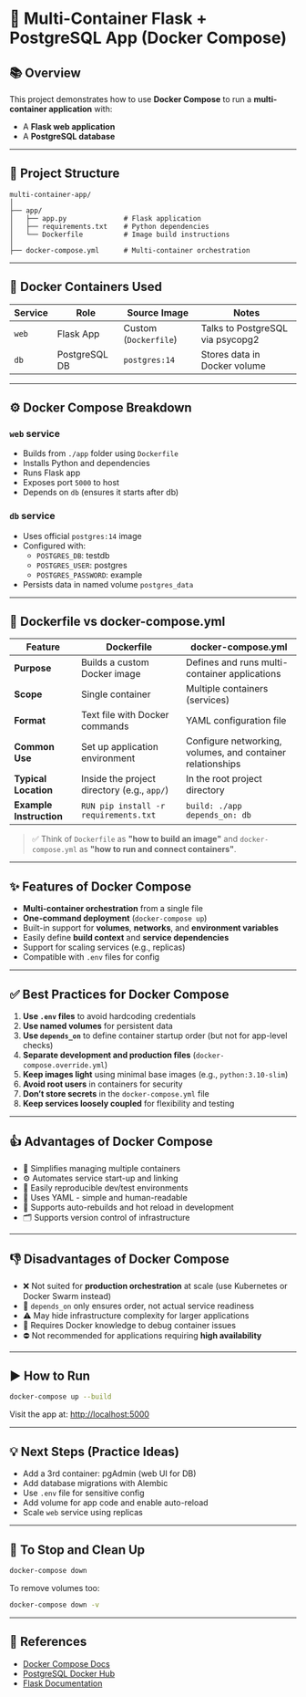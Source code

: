 
# 🐳 Multi-Container Flask + PostgreSQL App (Docker Compose)

## 📚 Overview

This project demonstrates how to use **Docker Compose** to run a **multi-container application** with:
- A **Flask web application**
- A **PostgreSQL database**

---

## 🧱 Project Structure

```
multi-container-app/
│
├── app/
│   ├── app.py              # Flask application
│   ├── requirements.txt    # Python dependencies
│   └── Dockerfile          # Image build instructions
│
├── docker-compose.yml      # Multi-container orchestration
```

---

## 🐳 Docker Containers Used

| Service | Role             | Source Image         | Notes                          |
|---------|------------------|----------------------|--------------------------------|
| `web`   | Flask App        | Custom (`Dockerfile`) | Talks to PostgreSQL via psycopg2 |
| `db`    | PostgreSQL DB    | `postgres:14`        | Stores data in Docker volume   |

---

## ⚙️ Docker Compose Breakdown

### `web` service
- Builds from `./app` folder using `Dockerfile`
- Installs Python and dependencies
- Runs Flask app
- Exposes port `5000` to host
- Depends on `db` (ensures it starts after db)

### `db` service
- Uses official `postgres:14` image
- Configured with:
  - `POSTGRES_DB`: testdb
  - `POSTGRES_USER`: postgres
  - `POSTGRES_PASSWORD`: example
- Persists data in named volume `postgres_data`

---

## 📄 Dockerfile vs docker-compose.yml

| Feature                      | Dockerfile                                  | docker-compose.yml                                       |
|-----------------------------|----------------------------------------------|----------------------------------------------------------|
| **Purpose**                 | Builds a custom Docker image                 | Defines and runs multi-container applications            |
| **Scope**                   | Single container                             | Multiple containers (services)                           |
| **Format**                  | Text file with Docker commands               | YAML configuration file                                  |
| **Common Use**              | Set up application environment               | Configure networking, volumes, and container relationships |
| **Typical Location**        | Inside the project directory (e.g., `app/`)  | In the root project directory                            |
| **Example Instruction**     | `RUN pip install -r requirements.txt`        | `build: ./app`<br>`depends_on: db`                       |

> ✅ Think of `Dockerfile` as **"how to build an image"** and `docker-compose.yml` as **"how to run and connect containers"**.

---

## ✨ Features of Docker Compose

- **Multi-container orchestration** from a single file
- **One-command deployment** (`docker-compose up`)
- Built-in support for **volumes**, **networks**, and **environment variables**
- Easily define **build context** and **service dependencies**
- Support for scaling services (e.g., replicas)
- Compatible with `.env` files for config

---

## ✅ Best Practices for Docker Compose

1. **Use `.env` files** to avoid hardcoding credentials
2. **Use named volumes** for persistent data
3. **Use `depends_on`** to define container startup order (but not for app-level checks)
4. **Separate development and production files** (`docker-compose.override.yml`)
5. **Keep images light** using minimal base images (e.g., `python:3.10-slim`)
6. **Avoid root users** in containers for security
7. **Don’t store secrets** in the `docker-compose.yml` file
8. **Keep services loosely coupled** for flexibility and testing

---

## 👍 Advantages of Docker Compose

- 🧩 Simplifies managing multiple containers
- ⚙️ Automates service start-up and linking
- 🔄 Easily reproducible dev/test environments
- 📁 Uses YAML - simple and human-readable
- 🔄 Supports auto-rebuilds and hot reload in development
- 🗂 Supports version control of infrastructure

---

## 👎 Disadvantages of Docker Compose

- ❌ Not suited for **production orchestration** at scale (use Kubernetes or Docker Swarm instead)
- 🧪 `depends_on` only ensures order, not actual service readiness
- ⚠️ May hide infrastructure complexity for larger applications
- 🧠 Requires Docker knowledge to debug container issues
- ⛔ Not recommended for applications requiring **high availability**

---

## ▶️ How to Run

```bash
docker-compose up --build
```

Visit the app at: [http://localhost:5000](http://localhost:5000)

---

## 💡 Next Steps (Practice Ideas)

- Add a 3rd container: pgAdmin (web UI for DB)
- Add database migrations with Alembic
- Use `.env` file for sensitive config
- Add volume for app code and enable auto-reload
- Scale `web` service using replicas

---

## 🧼 To Stop and Clean Up

```bash
docker-compose down
```

To remove volumes too:

```bash
docker-compose down -v
```

---

## 📂 References

- [Docker Compose Docs](https://docs.docker.com/compose/)
- [PostgreSQL Docker Hub](https://hub.docker.com/_/postgres)
- [Flask Documentation](https://flask.palletsprojects.com/)
